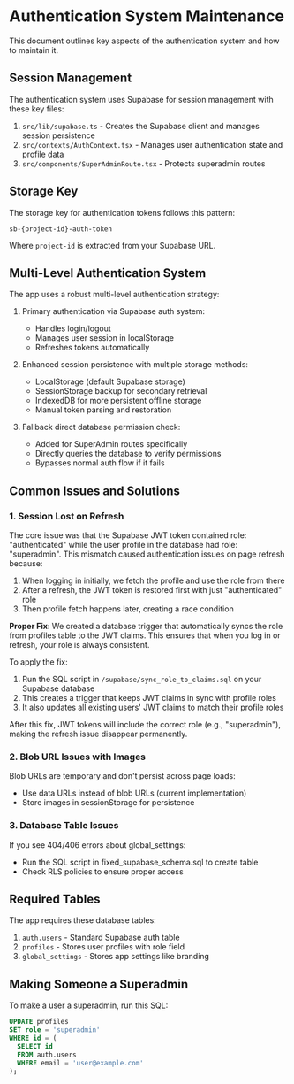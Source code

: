 # Authentication System Maintenance

This document outlines key aspects of the authentication system and how to maintain it.

## Session Management

The authentication system uses Supabase for session management with these key files:

1. `src/lib/supabase.ts` - Creates the Supabase client and manages session persistence
2. `src/contexts/AuthContext.tsx` - Manages user authentication state and profile data
3. `src/components/SuperAdminRoute.tsx` - Protects superadmin routes

## Storage Key

The storage key for authentication tokens follows this pattern:
```
sb-{project-id}-auth-token
```

Where `project-id` is extracted from your Supabase URL.

## Multi-Level Authentication System

The app uses a robust multi-level authentication strategy:

1. Primary authentication via Supabase auth system:
   - Handles login/logout
   - Manages user session in localStorage
   - Refreshes tokens automatically

2. Enhanced session persistence with multiple storage methods:
   - LocalStorage (default Supabase storage)
   - SessionStorage backup for secondary retrieval
   - IndexedDB for more persistent offline storage
   - Manual token parsing and restoration

3. Fallback direct database permission check:
   - Added for SuperAdmin routes specifically
   - Directly queries the database to verify permissions
   - Bypasses normal auth flow if it fails

## Common Issues and Solutions

### 1. Session Lost on Refresh

The core issue was that the Supabase JWT token contained role: "authenticated" while the user profile in the database had role: "superadmin". This mismatch caused authentication issues on page refresh because:

1. When logging in initially, we fetch the profile and use the role from there
2. After a refresh, the JWT token is restored first with just "authenticated" role
3. Then profile fetch happens later, creating a race condition

**Proper Fix**: 
We created a database trigger that automatically syncs the role from profiles table to the JWT claims. This ensures that when you log in or refresh, your role is always consistent.

To apply the fix:
1. Run the SQL script in `/supabase/sync_role_to_claims.sql` on your Supabase database
2. This creates a trigger that keeps JWT claims in sync with profile roles
3. It also updates all existing users' JWT claims to match their profile roles

After this fix, JWT tokens will include the correct role (e.g., "superadmin"), making the refresh issue disappear permanently.

### 2. Blob URL Issues with Images

Blob URLs are temporary and don't persist across page loads:
- Use data URLs instead of blob URLs (current implementation)
- Store images in sessionStorage for persistence

### 3. Database Table Issues

If you see 404/406 errors about global_settings:
- Run the SQL script in fixed_supabase_schema.sql to create table
- Check RLS policies to ensure proper access

## Required Tables

The app requires these database tables:
1. `auth.users` - Standard Supabase auth table
2. `profiles` - Stores user profiles with role field
3. `global_settings` - Stores app settings like branding

## Making Someone a Superadmin

To make a user a superadmin, run this SQL:

```sql
UPDATE profiles
SET role = 'superadmin'
WHERE id = (
  SELECT id 
  FROM auth.users 
  WHERE email = 'user@example.com'
);
```
